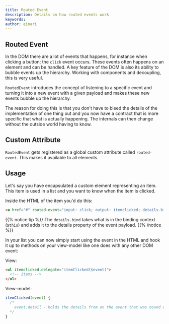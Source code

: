 ```yaml
---
title: Routed Event
description: Details on how routed events work
keywords: 
author: einari
---
```

## Routed Event

In the DOM there are a lot of events that happens, for instance when clicking
a button; the `click` event occurs. These events often happens on an element
and can be handled. A key feature of the DOM is also its ability to bubble
events up the hierarchy. Working with components and decoupling, this is
very useful.

`RoutedEvent` introduces the concept of listening to a specific event and
turning it into a new event with a given payload and makes these new events
bubble up the hierarchy.

The reason for doing this is that you don't have to bleed the details of the
implementation of one thing out and you now have a contract that is more
specific that what is actually happening. The internals can then change
without the outside world having to know.

## Custom Attribute

`RoutedEvent` gets registered as a global custom attribute called `routed-event`.
This makes it available to all elements.

## Usage

Let's say you have encapsulated a custom element representing an item. This item
is used in a list and you want to know when the item is clicked.

Inside the HTML of the item you'd do this:

```html
<a href="#" routed-event="input: click; output: itemclicked; details.bind: $this">
```

{{% notice tip %}}
The `details.bind` takes what is in the binding context (`$this`) and adds it to
the details property of the event payload.
{{% /notice %}}

In your list you can now simply start using the event in the HTML and hook it
up to methods on your view-model like one does with any other DOM event:

View:

```html
<ul itemclicked.delegate="itemClicked($event)">
  <!-- items -->
</ul>
```

View-model:

```javascript
itemClicked(event) {
  /*
    event.detail - holds the details from on the event that was bound earlier
  */
}
```
